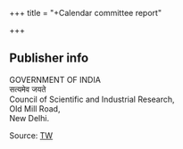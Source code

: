 +++
title = "+Calendar committee report"

+++

## Publisher info
GOVERNMENT OF INDIA  
सत्यमेव जयते  
Council of Scientific and Industrial Research,  
Old Mill Road,  
New Delhi.  


Source: [TW](https://archive.org/details/HistoryOfCalendarPanchangaCommittee/History-of-Calendar-Panchanga-Committee_text)
